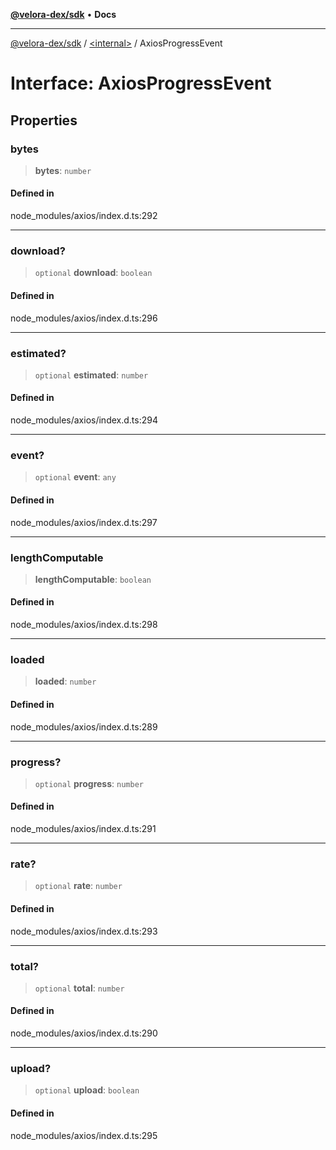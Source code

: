 [**@velora-dex/sdk**](../../README.md) • **Docs**

***

[@velora-dex/sdk](../../globals.md) / [\<internal\>](../README.md) / AxiosProgressEvent

# Interface: AxiosProgressEvent

## Properties

### bytes

> **bytes**: `number`

#### Defined in

node\_modules/axios/index.d.ts:292

***

### download?

> `optional` **download**: `boolean`

#### Defined in

node\_modules/axios/index.d.ts:296

***

### estimated?

> `optional` **estimated**: `number`

#### Defined in

node\_modules/axios/index.d.ts:294

***

### event?

> `optional` **event**: `any`

#### Defined in

node\_modules/axios/index.d.ts:297

***

### lengthComputable

> **lengthComputable**: `boolean`

#### Defined in

node\_modules/axios/index.d.ts:298

***

### loaded

> **loaded**: `number`

#### Defined in

node\_modules/axios/index.d.ts:289

***

### progress?

> `optional` **progress**: `number`

#### Defined in

node\_modules/axios/index.d.ts:291

***

### rate?

> `optional` **rate**: `number`

#### Defined in

node\_modules/axios/index.d.ts:293

***

### total?

> `optional` **total**: `number`

#### Defined in

node\_modules/axios/index.d.ts:290

***

### upload?

> `optional` **upload**: `boolean`

#### Defined in

node\_modules/axios/index.d.ts:295
